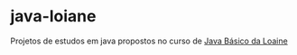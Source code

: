 # java-loiane
Projetos de estudos em java propostos no curso de [Java Básico da Loaine](https://loiane.training/curso/java-basico)
